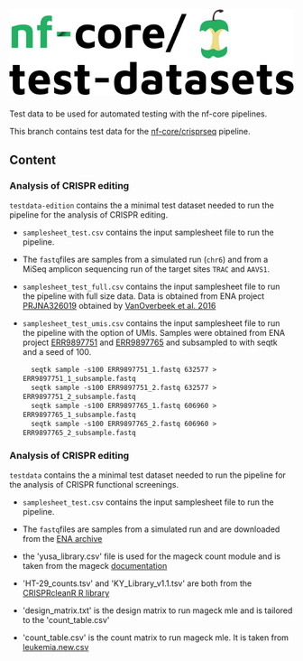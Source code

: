 # ![nfcore/test-datasets](docs/images/test-datasets_logo.png)

Test data to be used for automated testing with the nf-core pipelines.

This branch contains test data for the [nf-core/crisprseq](https://github.com/nf-core/crisprseq) pipeline.

## Content

### Analysis of CRISPR editing

`testdata-edition` contains the a minimal test dataset needed to run the pipeline for the analysis of CRISPR editing.

- `samplesheet_test.csv` contains the input samplesheet file to run the pipeline.
- The `fastq`files are samples from a simulated run (`chr6`) and from a MiSeq amplicon sequencing run of the target sites `TRAC` and `AAVS1`.

- `samplesheet_test_full.csv` contains the input samplesheet file to run the pipeline with full size data. Data is obtained from ENA project [PRJNA326019](https://www.ebi.ac.uk/ena/browser/view/PRJNA326019) obtained by [VanOverbeek et al. 2016](https://doi.org/10.1016/j.molcel.2016.06.037)

- `samplesheet_test_umis.csv` contains the input samplesheet file to run the pipeline with the option of UMIs. Samples were obtained from ENA project [ERR9897751](https://www.ebi.ac.uk/ena/browser/view/ERR9897751) and [ERR9897765](https://www.ebi.ac.uk/ena/browser/view/ERR9897765) and subsampled to with seqtk and a seed of 100.
  ```
    seqtk sample -s100 ERR9897751_1.fastq 632577 > ERR9897751_1_subsample.fastq
    seqtk sample -s100 ERR9897751_2.fastq 632577 > ERR9897751_2_subsample.fastq
    seqtk sample -s100 ERR9897765_1.fastq 606960 > ERR9897765_1_subsample.fastq
    seqtk sample -s100 ERR9897765_2.fastq 606960 > ERR9897765_2_subsample.fastq
  ```

### Analysis of CRISPR editing

`testdata` contains the a minimal test dataset needed to run the pipeline for the analysis of CRISPR functional screenings.

- `samplesheet_test.csv` contains the input samplesheet file to run the pipeline.
- The `fastq`files are samples from a simulated run and are downloaded from the [ENA archive](https://www.ebi.ac.uk/ena/browser/view/ERR376998)

- the 'yusa_library.csv' file is used for the mageck count module and is taken from the mageck [documentation](https://sourceforge.net/projects/mageck/files/libraries/)

- 'HT-29_counts.tsv' and 'KY_Library_v1.1.tsv' are both from the [CRISPRcleanR R library](https://github.com/francescojm/CRISPRcleanR/tree/master/data)

- 'design_matrix.txt' is the design matrix to run mageck mle and is tailored to the 'count_table.csv'

- 'count_table.csv' is the count matrix to run mageck mle. It is taken from [leukemia.new.csv](https://sourceforge.net/projects/mageck/files/example/)
